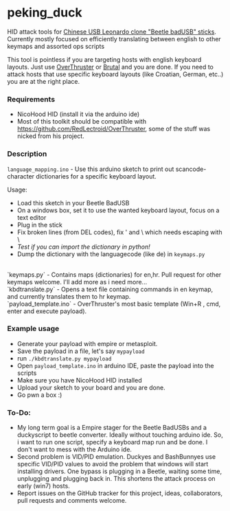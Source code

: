 # peking_duck
HID attack tools for [Chinese USB Leonardo clone "Beetle badUSB" sticks](http://www.ebay.com/sch/i.html?_nkw=beetle+badusb).
Currently mostly focused on efficiently translating between english to other keymaps and assorted ops scripts

This tool is pointless if you are targeting hosts with english keyboard layouts. Just use [OverThruster](https://github.com/RedLectroid/OverThruster) or [Brutal](https://github.com/Screetsec/Brutal) and you are done. If you need to attack hosts that use specific keyboard layouts (like Croatian, German, etc..) you are at the right place.

### Requirements
* NicoHood HID (install it via the arduino ide)
* Most of this toolkit should be compatible with https://github.com/RedLectroid/OverThruster, some of the stuff was nicked from his project.

### Description

`language_mapping.ino` - Use this arduino sketch to print out scancode-character dictionaries for a specific keyboard layout.

Usage:
* Load this sketch in your Beetle BadUSB
* On a windows box, set it to use the wanted keyboard layout, focus on a text editor
* Plug in the stick
* Fix broken lines (from DEL codes), fix ' and \ which needs escaping with \
* *Test if you can import the dictionary in python!*
* Dump the dictionary with the languagecode (like de) in `keymaps.py`


<br>
`keymaps.py` - Contains maps (dictionaries) for en,hr. Pull request for other keymaps welcome. I'll add more as i need more...

<br>
`kbdtranslate.py` - Opens a text file containing commands in en keymap, and currently translates them to hr keymap.

<br>
`payload_template.ino` - OverThruster's most basic template (Win+R , cmd, enter and execute payload).

### Example usage
* Generate your payload with empire or metasploit.
* Save the payload in a file, let's say `mypayload`
* run `./kbdtranslate.py mypayload`
* Open `payload_template.ino` in arduino IDE, paste the payload into the scripts
* Make sure you have NicoHood HID installed
* Upload your sketch to your board and you are done.
* Go pwn a box :)


### To-Do:
* My long term goal is a Empire stager for the Beetle BadUSBs and a duckyscript to beetle converter. Ideally without touching arduino ide. So, i want to run one script, specify a keyboard map run and be done. I don't want to mess with the Arduino ide.
* Second problem is VID/PID emulation. Duckyes and BashBunnyes use specific VID/PID values to avoid the problem that windows will start installing drivers. One bypass is plugging in a Beetle, waiting some time, unplugging and plugging back in. This shortens the attack process on early (win7) hosts.
* Report issues on the GitHub tracker for this project, ideas, collaborators, pull requests and comments welcome.
